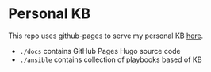 # Personal KB

This repo uses github-pages to serve my personal KB [here](https://mamut3d.github.io).

- `./docs` contains GitHub Pages Hugo source code
- `./ansible` contains collection of playbooks based of KB
